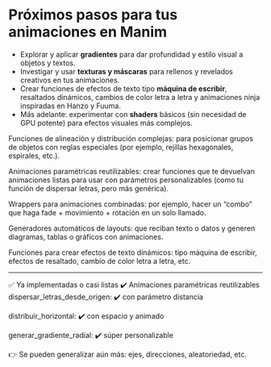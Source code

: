 
# Próximos pasos para tus animaciones en Manim


- Explorar y aplicar **gradientes** para dar profundidad y estilo visual a objetos y textos.  
- Investigar y usar **texturas y máscaras** para rellenos y revelados creativos en tus animaciones.  
- Crear funciones de efectos de texto tipo **máquina de escribir**, resaltados dinámicos, cambios de color letra a letra y animaciones ninja inspiradas en Hanzo y Fuuma.  
- Más adelante: experimentar con **shaders** básicos (sin necesidad de GPU potente) para efectos visuales más complejos. 

Funciones de alineación y distribución complejas: para posicionar grupos de objetos con reglas especiales (por ejemplo, rejillas hexagonales, espirales, etc.).

Animaciones paramétricas reutilizables: crear funciones que te devuelvan animaciones listas para usar con parámetros personalizables (como tu función de dispersar letras, pero más genérica).

Wrappers para animaciones combinadas: por ejemplo, hacer un “combo” que haga fade + movimiento + rotación en un solo llamado.

Generadores automáticos de layouts: que reciban texto o datos y generen diagramas, tablas o gráficos con animaciones.

Funciones para crear efectos de texto dinámicos: tipo máquina de escribir, efectos de resaltado, cambio de color letra a letra, etc. 

---
✅ Ya implementadas o casi listas
✔️ Animaciones paramétricas reutilizables
dispersar_letras_desde_origen: ✔️ con parámetro distancia

distribuir_horizontal: ✔️ con espacio y animado

generar_gradiente_radial: ✔️ súper personalizable

👉 Se pueden generalizar aún más: ejes, direcciones, aleatoriedad, etc.
